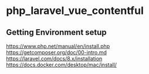 # php_laravel_vue_contentful

## Getting Environment setup
https://www.php.net/manual/en/install.php
https://getcomposer.org/doc/00-intro.md
https://laravel.com/docs/8.x/installation
https://docs.docker.com/desktop/mac/install/



